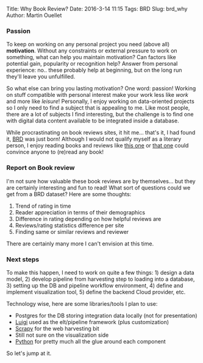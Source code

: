 Title: Why Book Review?
Date: 2016-3-14 11:15
Tags: BRD
Slug: brd_why
Author: Martin Ouellet
<!-- Status: draft -->

### Passion

To keep on working on any personal project you need (above all) **motivation**.  Without any constraints or external pressure to work on something, what can help you maintain motivation? Can factors like potential gain, popularity or recognition help? Answer from personal experience: no.. these probably help at beginning, but on the long run they'll leave you unfulfilled.

So what else can bring you lasting motivation? One word: passion!  Working on stuff compatible with personal interest make your work less like *work* and more like *leisure*! Personally, I enjoy working on data-oriented projects so I only need to find a subject that is appealing to me. Like most people, there are a lot of subjects I find interesting, but the challenge is to find one with digital data content available to be integrated inside a database.

While procrastinating on book reviews sites, it hit me... that's it, I had found it, [BRD]({filename}pages/Home.md) was just born!  Although I would not qualify myself as a literary person, I enjoy reading books and reviews like [this one](https://www.librarything.com/work/23078/reviews/67790839) or [that one](https://www.goodreads.com/review/show/9230871?book_show_action=true&from_review_page=1) could convince anyone to (re)read any book!


### Report on Book review

I'm not sure how valuable these book reviews are by themselves... but they are certainly interesting and fun to read!  What sort of questions could we get from a BRD dataset?  Here are some thoughts:

1. Trend of rating in time
2. Reader appreciation in terms of their demographics
3. Difference in rating depending on how helpful reviews are
4. Reviews/rating statistics difference per site
5. Finding same or similar reviews and reviewer

There are certainly many more I can't envision at this time.

### Next steps

To make this happen, I need to work on quite a few things: 1) design a data model, 2) develop pipeline from harvesting step to loading into a database, 3) setting up the DB and pipeline workflow environment, 4) define and implement visualization tool, 5) define the backend Cloud provider, etc.

Technology wise, here are some libraries/tools I plan to use:

* Postgres for the DB storing integration data locally (not for presentation)
* [Luigi](https://github.com/spotify/luigi) used as the elt/pipeline framework (plus customization)
* [Scrapy](scrapy.org) for the web harvesting bit
* Still not sure on the visualization side
* [Python](https://www.python.org) for pretty much all the glue around each component

So let's jump at it.
